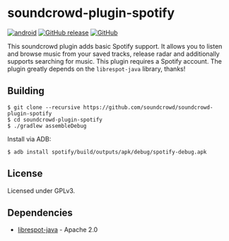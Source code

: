 # soundcrowd-plugin-spotify

[![android](https://github.com/soundcrowd/soundcrowd-plugin-spotify/actions/workflows/android.yml/badge.svg)](https://github.com/soundcrowd/soundcrowd-plugin-spotify/actions/workflows/android.yml)
[![GitHub release](https://img.shields.io/github/release/soundcrowd/soundcrowd-plugin-spotify.svg)](https://github.com/soundcrowd/soundcrowd-plugin-spotify/releases)
[![GitHub](https://img.shields.io/github/license/soundcrowd/soundcrowd-plugin-spotify.svg)](LICENSE)

This soundcrowd plugin adds basic Spotify support. It allows you to listen and browse music from your saved tracks, release radar and additionally supports searching for music. This plugin requires a Spotify account. The plugin greatly depends on the `librespot-java` library, thanks!

## Building

    $ git clone --recursive https://github.com/soundcrowd/soundcrowd-plugin-spotify
    $ cd soundcrowd-plugin-spotify
    $ ./gradlew assembleDebug

Install via ADB:

    $ adb install spotify/build/outputs/apk/debug/spotify-debug.apk

## License

Licensed under GPLv3.

## Dependencies

- [librespot-java](https://github.com/librespot-org/librespot-java) - Apache 2.0